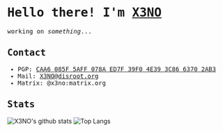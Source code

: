 <samp>

# Hello there! I'm <a href="https://github.com/X3NOOO">X3NO</a>
working on *something*...

## Contact
- PGP: <a href="https://raw.githubusercontent.com/X3NOOO/X3NOOO/main/public.asc">CAA6 085F 5AFF 078A ED7F 39F0 4E39 3C86 6370 2AB3</a>
- Mail: <a href="mailto:X3NO@disroot.org">X3NO@disroot.org</a>
- Matrix: @x3no:matrix.org

## Stats
</samp>

![X3NO's github stats](https://github-readme-stats.vercel.app/api?username=X3NOOO&show_icons=true&theme=github_dark&count_private=true)
![Top Langs](https://github-readme-stats.vercel.app/api/top-langs/?username=X3NOOO&layout=compact&theme=github_dark&count_private=true)
